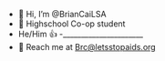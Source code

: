- 👋 Hi, I’m @BrianCaiLSA 
- 🏫 Highschool Co-op student
- He/Him 👍
-______________________
- 📧 Reach me at Brc@letsstopaids.org

<!---
--->

